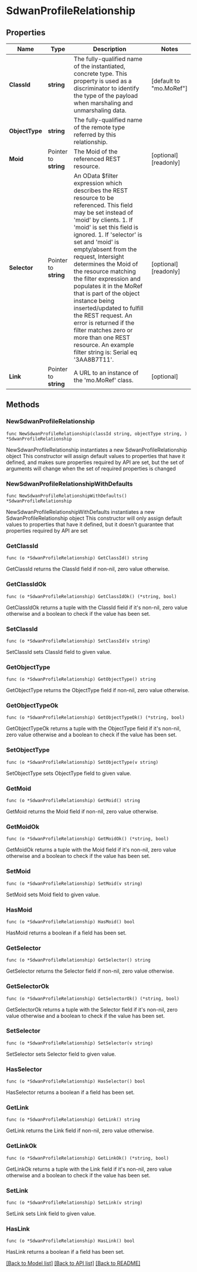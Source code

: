 # SdwanProfileRelationship

## Properties

Name | Type | Description | Notes
------------ | ------------- | ------------- | -------------
**ClassId** | **string** | The fully-qualified name of the instantiated, concrete type. This property is used as a discriminator to identify the type of the payload when marshaling and unmarshaling data. | [default to "mo.MoRef"]
**ObjectType** | **string** | The fully-qualified name of the remote type referred by this relationship. | 
**Moid** | Pointer to **string** | The Moid of the referenced REST resource. | [optional] [readonly] 
**Selector** | Pointer to **string** | An OData $filter expression which describes the REST resource to be referenced. This field may be set instead of &#39;moid&#39; by clients. 1. If &#39;moid&#39; is set this field is ignored. 1. If &#39;selector&#39; is set and &#39;moid&#39; is empty/absent from the request, Intersight determines the Moid of the resource matching the filter expression and populates it in the MoRef that is part of the object instance being inserted/updated to fulfill the REST request. An error is returned if the filter matches zero or more than one REST resource. An example filter string is: Serial eq &#39;3AA8B7T11&#39;. | [optional] [readonly] 
**Link** | Pointer to **string** | A URL to an instance of the &#39;mo.MoRef&#39; class. | [optional] 

## Methods

### NewSdwanProfileRelationship

`func NewSdwanProfileRelationship(classId string, objectType string, ) *SdwanProfileRelationship`

NewSdwanProfileRelationship instantiates a new SdwanProfileRelationship object
This constructor will assign default values to properties that have it defined,
and makes sure properties required by API are set, but the set of arguments
will change when the set of required properties is changed

### NewSdwanProfileRelationshipWithDefaults

`func NewSdwanProfileRelationshipWithDefaults() *SdwanProfileRelationship`

NewSdwanProfileRelationshipWithDefaults instantiates a new SdwanProfileRelationship object
This constructor will only assign default values to properties that have it defined,
but it doesn't guarantee that properties required by API are set

### GetClassId

`func (o *SdwanProfileRelationship) GetClassId() string`

GetClassId returns the ClassId field if non-nil, zero value otherwise.

### GetClassIdOk

`func (o *SdwanProfileRelationship) GetClassIdOk() (*string, bool)`

GetClassIdOk returns a tuple with the ClassId field if it's non-nil, zero value otherwise
and a boolean to check if the value has been set.

### SetClassId

`func (o *SdwanProfileRelationship) SetClassId(v string)`

SetClassId sets ClassId field to given value.


### GetObjectType

`func (o *SdwanProfileRelationship) GetObjectType() string`

GetObjectType returns the ObjectType field if non-nil, zero value otherwise.

### GetObjectTypeOk

`func (o *SdwanProfileRelationship) GetObjectTypeOk() (*string, bool)`

GetObjectTypeOk returns a tuple with the ObjectType field if it's non-nil, zero value otherwise
and a boolean to check if the value has been set.

### SetObjectType

`func (o *SdwanProfileRelationship) SetObjectType(v string)`

SetObjectType sets ObjectType field to given value.


### GetMoid

`func (o *SdwanProfileRelationship) GetMoid() string`

GetMoid returns the Moid field if non-nil, zero value otherwise.

### GetMoidOk

`func (o *SdwanProfileRelationship) GetMoidOk() (*string, bool)`

GetMoidOk returns a tuple with the Moid field if it's non-nil, zero value otherwise
and a boolean to check if the value has been set.

### SetMoid

`func (o *SdwanProfileRelationship) SetMoid(v string)`

SetMoid sets Moid field to given value.

### HasMoid

`func (o *SdwanProfileRelationship) HasMoid() bool`

HasMoid returns a boolean if a field has been set.

### GetSelector

`func (o *SdwanProfileRelationship) GetSelector() string`

GetSelector returns the Selector field if non-nil, zero value otherwise.

### GetSelectorOk

`func (o *SdwanProfileRelationship) GetSelectorOk() (*string, bool)`

GetSelectorOk returns a tuple with the Selector field if it's non-nil, zero value otherwise
and a boolean to check if the value has been set.

### SetSelector

`func (o *SdwanProfileRelationship) SetSelector(v string)`

SetSelector sets Selector field to given value.

### HasSelector

`func (o *SdwanProfileRelationship) HasSelector() bool`

HasSelector returns a boolean if a field has been set.

### GetLink

`func (o *SdwanProfileRelationship) GetLink() string`

GetLink returns the Link field if non-nil, zero value otherwise.

### GetLinkOk

`func (o *SdwanProfileRelationship) GetLinkOk() (*string, bool)`

GetLinkOk returns a tuple with the Link field if it's non-nil, zero value otherwise
and a boolean to check if the value has been set.

### SetLink

`func (o *SdwanProfileRelationship) SetLink(v string)`

SetLink sets Link field to given value.

### HasLink

`func (o *SdwanProfileRelationship) HasLink() bool`

HasLink returns a boolean if a field has been set.


[[Back to Model list]](../README.md#documentation-for-models) [[Back to API list]](../README.md#documentation-for-api-endpoints) [[Back to README]](../README.md)



